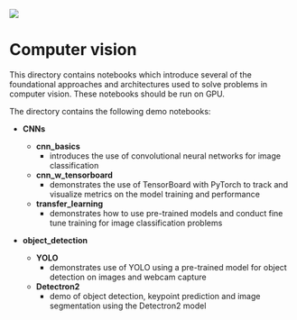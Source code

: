 ![](https://storage.googleapis.com/aipi_datasets/Duke-AIPI-Logo.png)

# Computer vision
This directory contains notebooks which introduce several of the foundational approaches and architectures used to solve problems in computer vision.  These notebooks should be run on GPU.

The directory contains the following demo notebooks:  
- **CNNs**  
    - **cnn_basics**  
        - introduces the use of convolutional neural networks for image classification  
    - **cnn_w_tensorboard**  
        - demonstrates the use of TensorBoard with PyTorch to track and visualize metrics on the model training and performance
    - **transfer_learning**  
        - demonstrates how to use pre-trained models and conduct fine tune training for image classification problems  


- **object_detection**  
    - **YOLO**  
        - demonstrates use of YOLO using a pre-trained model for object detection on images and webcam capture
    - **Detectron2**  
        - demo of object detection, keypoint prediction and image segmentation using the Detectron2 model



    









